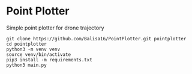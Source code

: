 # Point Plotter

Simple point plotter for drone trajectory
```
git clone https://github.com/Balisa16/PointPlotter.git pointplotter
cd pointplotter
python3 -m venv venv
source venv/bin/activate
pip3 install -m requirements.txt
python3 main.py
```
